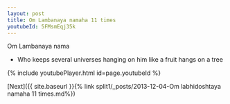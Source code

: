 ```yaml
---
layout: post
title: Om Lambanaya namaha 11 times
youtubeId: 5FMsmEqj35k
---
```

 
 
Om Lambanaya nama 
 
 -  Who keeps several universes hanging on him like a fruit hangs on a tree 
 
  
 
  
 
 
 
 
 
 


{% include youtubePlayer.html id=page.youtubeId %}
 
[Next]({{ site.baseurl }}{% link  split1/_posts/2013-12-04-Om labhidoshtaya namaha 11 times.md%})
 
